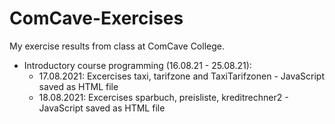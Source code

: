 # ComCave-Exercises
My exercise results from class at ComCave College.

- Introductory course programming (16.08.21 - 25.08.21): 
  - 17.08.2021: Excercises taxi, tarifzone and TaxiTarifzonen - JavaScript saved as HTML file
  - 18.08.2021: Excercises sparbuch, preisliste, kreditrechner2 - JavaScript saved as HTML file

